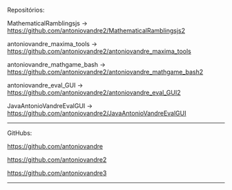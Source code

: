 Repositórios:

MathematicalRamblingsjs -> https://github.com/antoniovandre2/MathematicalRamblingsjs2

antoniovandre_maxima_tools -> https://github.com/antoniovandre2/antoniovandre_maxima_tools

antoniovandre_mathgame_bash -> https://github.com/antoniovandre2/antoniovandre_mathgame_bash2

antoniovandre_eval_GUI -> https://github.com/antoniovandre2/antoniovandre_eval_GUI2

JavaAntonioVandreEvalGUI -> https://github.com/antoniovandre2/JavaAntonioVandreEvalGUI
_____

GitHubs:

https://github.com/antoniovandre

https://github.com/antoniovandre2

https://github.com/antoniovandre3
_____

<!-- ### Hi there 👋 -->

<!--
**antoniovandre/antoniovandre** is a ✨ _special_ ✨ repository because its `README.md` (this file) appears on your GitHub profile.

Here are some ideas to get you started:

- 🔭 I’m currently working on ...
- 🌱 I’m currently learning ...
- 👯 I’m looking to collaborate on ...
- 🤔 I’m looking for help with ...
- 💬 Ask me about ...
- 📫 How to reach me: ...
- 😄 Pronouns: ...
- ⚡ Fun fact: ...
-->
